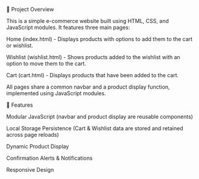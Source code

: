 📌 Project Overview

This is a simple e-commerce website built using HTML, CSS, and JavaScript modules. It features three main pages:

Home (index.html) - Displays products with options to add them to the cart or wishlist.

Wishlist (wishlist.html) - Shows products added to the wishlist with an option to move them to the cart.

Cart (cart.html) - Displays products that have been added to the cart.

All pages share a common navbar and a product display function, implemented using JavaScript modules.

🚀 Features

Modular JavaScript (navbar and product display are reusable components)

Local Storage Persistence (Cart & Wishlist data are stored and retained across page reloads)

Dynamic Product Display

Confirmation Alerts & Notifications

Responsive Design
